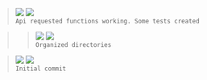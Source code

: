 > ![](https://img.shields.io/badge/Aug_24,_2022-black) ![](https://img.shields.io/badge/v0.2.0-FEAT-blue)  
> `Api requested functions working. Some tests created`

> > ![](https://img.shields.io/badge/Aug_24,_2022-black) ![](https://img.shields.io/badge/v0.1.1-REFACTOR-red)  
> `Organized directories`

> ![](https://img.shields.io/badge/Aug_24,_2022-black) ![](https://img.shields.io/badge/v0.1.0-FEAT-blue)  
> `Initial commit`